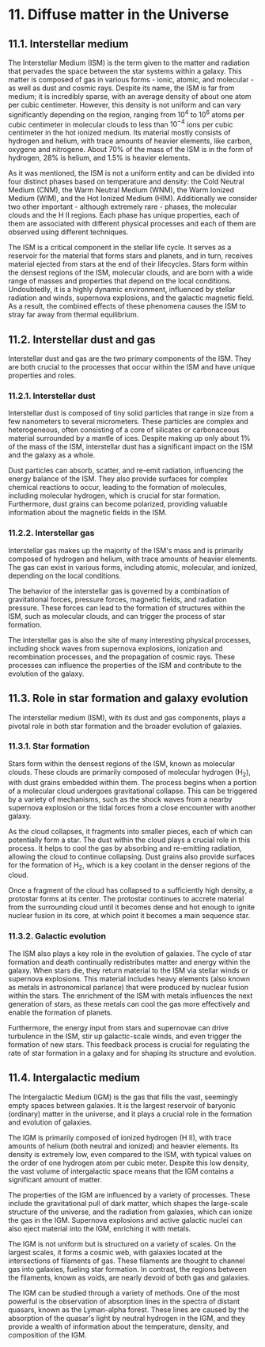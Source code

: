 # 11. Diffuse matter in the Universe

## 11.1. Interstellar medium
The Interstellar Medium (ISM) is the term given to the matter and radiation that pervades the space between the star systems within a galaxy. This matter is composed of gas in various forms - ionic, atomic, and molecular - as well as dust and cosmic rays. Despite its name, the ISM is far from medium; it is incredibly sparse, with an average density of about one atom per cubic centimeter. However, this density is not uniform and can vary significantly depending on the region, ranging from $10^{4}$ to $10^6$ atoms per cubic centimeter in molecular clouds to less than $10^{-4}$ ions per cubic centimeter in the hot ionized medium. Its material mostly consists of hydrogen and helium, with trace amounts of heavier elements, like carbon, oxygene and nitrogene. About $70\%$ of the mass of the ISM is in the form of hydrogen, 28% is helium, and $1.5\%$ is heavier elements.

As it was mentioned, the ISM is not a uniform entity and can be divided into four distinct phases based on temperature and density: the Cold Neutral Medium (CNM), the Warm Neutral Medium (WNM), the Warm Ionized Medium (WIM), and the Hot Ionized Medium (HIM). Additionally we consider two other important - although extremely rare - phases, the molecular clouds and the H II regions. Each phase has unique properties, each of them are associated with different physical processes and each of them are observed using different techniques.

The ISM is a critical component in the stellar life cycle. It serves as a reservoir for the material that forms stars and planets, and in turn, receives material ejected from stars at the end of their lifecycles. Stars form within the densest regions of the ISM, molecular clouds, and are born with a wide range of masses and properties that depend on the local conditions. Undoubtedly, it is a highly dynamic environment, influenced by stellar radiation and winds, supernova explosions, and the galactic magnetic field. As a result, the combined effects of these phenomena causes the ISM to stray far away from thermal equilibrium.

## 11.2. Interstellar dust and gas
Interstellar dust and gas are the two primary components of the ISM. They are both crucial to the processes that occur within the ISM and have unique properties and roles.

### 11.2.1. Interstellar dust
Interstellar dust is composed of tiny solid particles that range in size from a few nanometers to several micrometers. These particles are complex and heterogeneous, often consisting of a core of silicates or carbonaceous material surrounded by a mantle of ices. Despite making up only about $1\%$ of the mass of the ISM, interstellar dust has a significant impact on the ISM and the galaxy as a whole.

Dust particles can absorb, scatter, and re-emit radiation, influencing the energy balance of the ISM. They also provide surfaces for complex chemical reactions to occur, leading to the formation of molecules, including molecular hydrogen, which is crucial for star formation. Furthermore, dust grains can become polarized, providing valuable information about the magnetic fields in the ISM.

### 11.2.2. Interstellar gas
Interstellar gas makes up the majority of the ISM's mass and is primarily composed of hydrogen and helium, with trace amounts of heavier elements. The gas can exist in various forms, including atomic, molecular, and ionized, depending on the local conditions.

The behavior of the interstellar gas is governed by a combination of gravitational forces, pressure forces, magnetic fields, and radiation pressure. These forces can lead to the formation of structures within the ISM, such as molecular clouds, and can trigger the process of star formation.

The interstellar gas is also the site of many interesting physical processes, including shock waves from supernova explosions, ionization and recombination processes, and the propagation of cosmic rays. These processes can influence the properties of the ISM and contribute to the evolution of the galaxy.

## 11.3. Role in star formation and galaxy evolution
The interstellar medium (ISM), with its dust and gas components, plays a pivotal role in both star formation and the broader evolution of galaxies.

### 11.3.1. Star formation
Stars form within the densest regions of the ISM, known as molecular clouds. These clouds are primarily composed of molecular hydrogen ($\mathrm{H}_{2}$), with dust grains embedded within them. The process begins when a portion of a molecular cloud undergoes gravitational collapse. This can be triggered by a variety of mechanisms, such as the shock waves from a nearby supernova explosion or the tidal forces from a close encounter with another galaxy.

As the cloud collapses, it fragments into smaller pieces, each of which can potentially form a star. The dust within the cloud plays a crucial role in this process. It helps to cool the gas by absorbing and re-emitting radiation, allowing the cloud to continue collapsing. Dust grains also provide surfaces for the formation of $\mathrm{H}_{2}$, which is a key coolant in the denser regions of the cloud.

Once a fragment of the cloud has collapsed to a sufficiently high density, a protostar forms at its center. The protostar continues to accrete material from the surrounding cloud until it becomes dense and hot enough to ignite nuclear fusion in its core, at which point it becomes a main sequence star.

### 11.3.2. Galactic evolution
The ISM also plays a key role in the evolution of galaxies. The cycle of star formation and death continually redistributes matter and energy within the galaxy. When stars die, they return material to the ISM via stellar winds or supernova explosions. This material includes heavy elements (also known as metals in astronomical parlance) that were produced by nuclear fusion within the stars. The enrichment of the ISM with metals influences the next generation of stars, as these metals can cool the gas more effectively and enable the formation of planets.

Furthermore, the energy input from stars and supernovae can drive turbulence in the ISM, stir up galactic-scale winds, and even trigger the formation of new stars. This feedback process is crucial for regulating the rate of star formation in a galaxy and for shaping its structure and evolution.

## 11.4. Intergalactic medium
The Intergalactic Medium (IGM) is the gas that fills the vast, seemingly empty spaces between galaxies. It is the largest reservoir of baryonic (ordinary) matter in the universe, and it plays a crucial role in the formation and evolution of galaxies.

The IGM is primarily composed of ionized hydrogen (H II), with trace amounts of helium (both neutral and ionized) and heavier elements. Its density is extremely low, even compared to the ISM, with typical values on the order of one hydrogen atom per cubic meter. Despite this low density, the vast volume of intergalactic space means that the IGM contains a significant amount of matter.

The properties of the IGM are influenced by a variety of processes. These include the gravitational pull of dark matter, which shapes the large-scale structure of the universe, and the radiation from galaxies, which can ionize the gas in the IGM. Supernova explosions and active galactic nuclei can also eject material into the IGM, enriching it with metals.

The IGM is not uniform but is structured on a variety of scales. On the largest scales, it forms a cosmic web, with galaxies located at the intersections of filaments of gas. These filaments are thought to channel gas into galaxies, fueling star formation. In contrast, the regions between the filaments, known as voids, are nearly devoid of both gas and galaxies.

The IGM can be studied through a variety of methods. One of the most powerful is the observation of absorption lines in the spectra of distant quasars, known as the Lyman-alpha forest. These lines are caused by the absorption of the quasar's light by neutral hydrogen in the IGM, and they provide a wealth of information about the temperature, density, and composition of the IGM.
